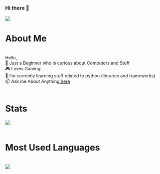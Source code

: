 ### Hi there 👋
<!--
**darkracer3010/darkracer3010** is a ✨ _special_ ✨ repository because its `README.md` (this file) appears on your GitHub profile.

Here are some ideas to get you started:

- 🔭 I’m currently working on ...
- 🌱 I’m currently learning ...
- 👯 I’m looking to collaborate on ...
- 🤔 I’m looking for help with ...
- 💬 Ask me about ...
- 📫 How to reach me: ...
- 😄 Pronouns: ...
- ⚡ Fun fact: ...
-->
<img src="https://blog.lootcrate.com/wp-content/uploads/2018/02/giphy-1-5.gif"></img>
<h1>About Me</h1><br>
Hello,<br>
🔭 Just a Beginner who is curious about Computers and Stuff<br>
🎮 Loves Gaming<br>
🌱 I’m currently learning stuff related to python (libraries and frameworks)<br>
📫 Ask me About Anything<a href="https://github.com/darkracer3010/darkracer3010/issues"> here</a><br>
<br>
<h1>Stats</h1>
<a href="#stats">
  <img align="center" src="https://github-readme-stats.vercel.app/api?username=darkracer3010&show_icons=true&bg_color=30,e96443,904e95&title_color=fff&text_color=fff" /><br />
</a>
<br>
<h1>Most Used Languages</h1><br>
<a href="#lang">
  <img align="center" src="https://github-readme-stats.vercel.app/api/top-langs/?username=darkracer3010&bg_color=30,e96443,904e95&title_color=fff&text_color=fff"/>
  </a>



  
